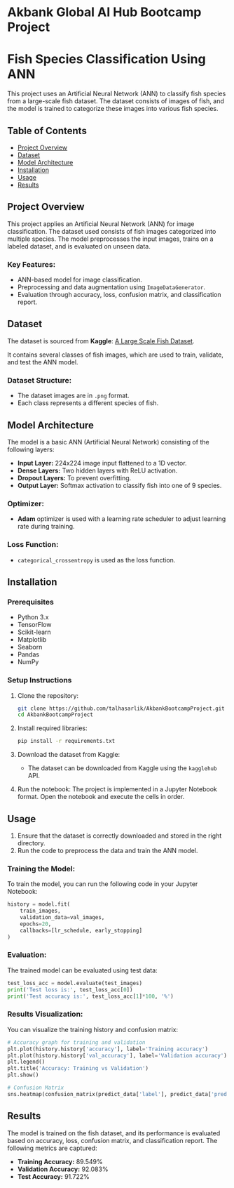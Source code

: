# **Akbank Global AI Hub Bootcamp Project**
# Fish Species Classification Using ANN

This project uses an Artificial Neural Network (ANN) to classify fish species from a large-scale fish dataset. The dataset consists of images of fish, and the model is trained to categorize these images into various fish species.

## Table of Contents

- [Project Overview](#project-overview)
- [Dataset](#dataset)
- [Model Architecture](#model-architecture)
- [Installation](#installation)
- [Usage](#usage)
- [Results](#results)

## Project Overview

This project applies an Artificial Neural Network (ANN) for image classification. The dataset used consists of fish images categorized into multiple species. The model preprocesses the input images, trains on a labeled dataset, and is evaluated on unseen data.

### Key Features:
- ANN-based model for image classification.
- Preprocessing and data augmentation using `ImageDataGenerator`.
- Evaluation through accuracy, loss, confusion matrix, and classification report.

## Dataset

The dataset is sourced from **Kaggle**: [A Large Scale Fish Dataset](https://www.kaggle.com/datasets/crowww/a-large-scale-fish-dataset).

It contains several classes of fish images, which are used to train, validate, and test the ANN model.

### Dataset Structure:
- The dataset images are in `.png` format.
- Each class represents a different species of fish.

## Model Architecture

The model is a basic ANN (Artificial Neural Network) consisting of the following layers:
- **Input Layer:** 224x224 image input flattened to a 1D vector.
- **Dense Layers:** Two hidden layers with ReLU activation.
- **Dropout Layers:** To prevent overfitting.
- **Output Layer:** Softmax activation to classify fish into one of 9 species.

### Optimizer:
- **Adam** optimizer is used with a learning rate scheduler to adjust learning rate during training.

### Loss Function:
- `categorical_crossentropy` is used as the loss function.

## Installation

### Prerequisites
- Python 3.x
- TensorFlow
- Scikit-learn
- Matplotlib
- Seaborn
- Pandas
- NumPy

### Setup Instructions

1. Clone the repository:
   ```bash
   git clone https://github.com/talhasarlik/AkbankBootcampProject.git
   cd AkbankBootcampProject
   ```

2. Install required libraries:
   ```bash
   pip install -r requirements.txt
   ```

3. Download the dataset from Kaggle:
   - The dataset can be downloaded from Kaggle using the `kagglehub` API.

4. Run the notebook:
   The project is implemented in a Jupyter Notebook format. Open the notebook and execute the cells in order.

## Usage

1. Ensure that the dataset is correctly downloaded and stored in the right directory.
2. Run the code to preprocess the data and train the ANN model.

### Training the Model:

To train the model, you can run the following code in your Jupyter Notebook:

```python
history = model.fit(
    train_images, 
    validation_data=val_images, 
    epochs=20, 
    callbacks=[lr_schedule, early_stopping]
)
```

### Evaluation:

The trained model can be evaluated using test data:

```python
test_loss_acc = model.evaluate(test_images)
print('Test loss is:', test_loss_acc[0])
print('Test accuracy is:', test_loss_acc[1]*100, '%')
```

### Results Visualization:

You can visualize the training history and confusion matrix:

```python
# Accuracy graph for training and validation
plt.plot(history.history['accuracy'], label='Training accuracy')
plt.plot(history.history['val_accuracy'], label='Validation accuracy')
plt.legend()
plt.title('Accuracy: Training vs Validation')
plt.show()

# Confusion Matrix
sns.heatmap(confusion_matrix(predict_data['label'], predict_data['pred']), annot=True, fmt='2d')
```

## Results

The model is trained on the fish dataset, and its performance is evaluated based on accuracy, loss, confusion matrix, and classification report. The following metrics are captured:

- **Training Accuracy:** 89.549%
- **Validation Accuracy:** 92.083%
- **Test Accuracy:** 91.722%
